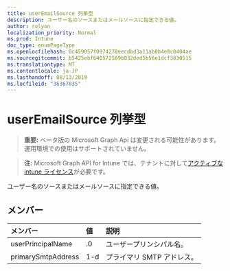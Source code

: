 ```yaml
---
title: userEmailSource 列挙型
description: ユーザー名のソースまたはメールソースに指定できる値。
author: rolyon
localization_priority: Normal
ms.prod: Intune
doc_type: enumPageType
ms.openlocfilehash: 0c459057f0974278eecdbd3a11ab0b4e8c0404ae
ms.sourcegitcommit: b5425ebf648572569b032ded5b56e1dcf3830515
ms.translationtype: MT
ms.contentlocale: ja-JP
ms.lasthandoff: 08/13/2019
ms.locfileid: "36367835"
---
```

# <a name="useremailsource-enum-type"></a>userEmailSource 列挙型

> **重要:** ベータ版の Microsoft Graph Api は変更される可能性があります。運用環境での使用はサポートされていません。

> **注:** Microsoft Graph API for Intune では、テナントに対して[アクティブな intune ライセンス](https://go.microsoft.com/fwlink/?linkid=839381)が必要です。

ユーザー名のソースまたはメールソースに指定できる値。

## <a name="members"></a>メンバー
|メンバー|値|説明|
|:---|:---|:---|
|userPrincipalName|.0|ユーザープリンシパル名。|
|primarySmtpAddress|1-d|プライマリ SMTP アドレス。|



